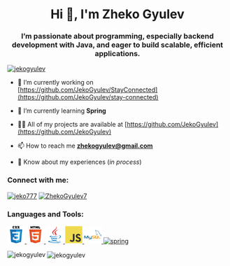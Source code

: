 <h1 align="center">Hi 👋, I'm Zheko Gyulev</h1>
<h3 align="center">I’m passionate about programming, especially backend development with Java, and eager to build scalable, efficient applications.  </h3>

<p align="left"> <a href="https://github.com/ryo-ma/github-profile-trophy"><img src="https://github-profile-trophy.vercel.app/?username=jekogyulev" alt="jekogyulev" /></a> </p>

- 🔭 I’m currently working on  [https://github.com/JekoGyulev/StayConnected](https://github.com/JekoGyulev/stay-connected)

- 🌱 I’m currently learning **Spring**

- 👨‍💻 All of my projects are available at [https://github.com/JekoGyulev](https://github.com/JekoGyulev)

- 📫 How to reach me **zhekogyulev@gmail.com**

- 📄 Know about my experiences (*in process*)

<h3 align="left">Connect with me:</h3>
<p align="left">
<a href="https://www.leetcode.com/jeko777" target="blank"><img align="center" src="https://raw.githubusercontent.com/rahuldkjain/github-profile-readme-generator/master/src/images/icons/Social/leet-code.svg" alt="jeko777" height="30" width="40" /></a>
<a href="https://discord.gg/ZhekoGyulev7" target="blank"><img align="center" src="https://raw.githubusercontent.com/rahuldkjain/github-profile-readme-generator/master/src/images/icons/Social/discord.svg" alt="ZhekoGyulev7" height="30" width="40" /></a>
</p>

<h3 align="left">Languages and Tools:</h3>
<p align="left"> <a href="https://www.w3schools.com/css/" target="_blank" rel="noreferrer"> <img src="https://raw.githubusercontent.com/devicons/devicon/master/icons/css3/css3-original-wordmark.svg" alt="css3" width="40" height="40"/> </a> <a href="https://www.w3.org/html/" target="_blank" rel="noreferrer"> <img src="https://raw.githubusercontent.com/devicons/devicon/master/icons/html5/html5-original-wordmark.svg" alt="html5" width="40" height="40"/> </a> <a href="https://www.java.com" target="_blank" rel="noreferrer"> <img src="https://raw.githubusercontent.com/devicons/devicon/master/icons/java/java-original.svg" alt="java" width="40" height="40"/> </a> <a href="https://developer.mozilla.org/en-US/docs/Web/JavaScript" target="_blank" rel="noreferrer"> <img src="https://raw.githubusercontent.com/devicons/devicon/master/icons/javascript/javascript-original.svg" alt="javascript" width="40" height="40"/> </a> <a href="https://www.mysql.com/" target="_blank" rel="noreferrer"> <img src="https://raw.githubusercontent.com/devicons/devicon/master/icons/mysql/mysql-original-wordmark.svg" alt="mysql" width="40" height="40"/> </a> <a href="https://spring.io/" target="_blank" rel="noreferrer"> <img src="https://www.vectorlogo.zone/logos/springio/springio-icon.svg" alt="spring" width="40" height="40"/> </a> </p>

<p><img align="left" src="https://github-readme-stats.vercel.app/api/top-langs?username=jekogyulev&show_icons=true&locale=en&layout=compact" alt="jekogyulev" /></p>

<p>&nbsp;<img align="center" src="https://github-readme-stats.vercel.app/api?username=jekogyulev&show_icons=true&locale=en" alt="jekogyulev" /></p>
